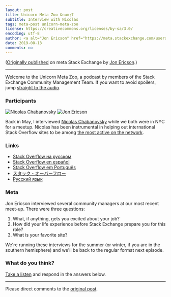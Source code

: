 ```yaml
---
layout: post
title: Unicorn Meta Zoo &num;7
subtitle: Interview with Nicolas
tags: meta-post unicorn-meta-zoo
license: https://creativecommons.org/licenses/by-sa/3.0/
encoding: utf-8
author: <a alt="Jon Ericson" href="https://meta.stackexchange.com/users/1438/jon-ericson">Jon Ericson</a>
date: 2019-08-13
comments: no
---
```


([Originally published](https://meta.stackexchange.com/q/332176/1438) on meta Stack Exchange by <a alt="Jon Ericson" href="https://meta.stackexchange.com/users/1438/jon-ericson">Jon Ericson</a>.)

---

Welcome to the Unicorn Meta Zoo, a podcast by members of the Stack
Exchange Community Management Team. If you want to avoid spoilers, jump
[straight to the audio][1].

### Participants 

[![Nicolas Chabanovsky](https://stackexchange.com/users/flair/272910.png)](https://stackexchange.com/users/272910)
[![Jon Ericson](https://stackexchange.com/users/flair/1083.png)](https://stackexchange.com/users/1083)

Back in May, I interviewed [Nicolas Chabanovsky](https://stackoverflow.blog/2015/06/11/welcome-nicolas-chabanovsky-and-stack-overflow-in-russian/) 
while we both were in NYC for a meetup. Nicolas has been instrumental in helping out international Stack Overflow sites to be among [the most active on the network](https://stackexchange.com/sites#questionsperday).

### Links

* [Stack Overflow на русском](https://ru.stackoverflow.com/)
* [Stack Overflow en español](https://es.stackoverflow.com/)
* [Stack Overflow em Português](https://pt.stackoverflow.com/)
* [スタック・オーバーフロー](https://ja.stackoverflow.com/)
* [Русский язык](https://rus.stackexchange.com/)


### Meta

Jon Ericson interviewed several community managers at our most recent
meet-up. There were three questions:

1. What, if anything, gets you excited about your job?
2. How did your life experience before Stack Exchange prepare you for
   this role?
3. What is your favorite site?

We're running these interviews for the summer (or winter, if you are
in the southern hemisphere) and we'll be back to the regular format
next episode.

### What do you think?

[Take a listen][1] and respond in the answers below.

  [1]: https://dts.podtrac.com/redirect.mp3/unicorn-meta-zoo.github.io/episodes/nicolas.mp3


---

Please direct comments to the [original post](https://meta.stackexchange.com/q/332176/1438).

